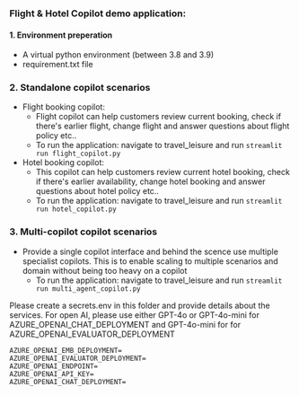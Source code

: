 ### Flight & Hotel Copilot demo application:
#### 1. Environment preperation
- A virtual python environment (between 3.8 and 3.9)
- requirement.txt file

### 2. Standalone copilot scenarios
- Flight booking copilot: 
    - Flight copilot can help customers review current booking, check if there's earlier flight, change flight and answer questions about flight policy etc..
    - To run the application: navigate to travel_leisure and run ```streamlit run flight_copilot.py```
- Hotel booking copilot: 
    - This copilot can help customers review current hotel booking, check if there's earlier availability, change hotel booking and answer questions about hotel policy etc..
    - To run the application: navigate to travel_leisure and run ```streamlit run hotel_copilot.py```

### 3. Multi-copilot copilot scenarios
- Provide a single copilot interface and behind the scence use multiple specialist copilots. This is to enable scaling to multiple scenarios and domain without being too heavy on a copilot
    - To run the application: navigate to travel_leisure and run ```streamlit run multi_agent_copilot.py```



Please create a secrets.env in this folder and provide details about the services. For open AI, please use either GPT-4o or GPT-4o-mini for AZURE_OPENAI_CHAT_DEPLOYMENT and GPT-4o-mini for for AZURE_OPENAI_EVALUATOR_DEPLOYMENT
```
AZURE_OPENAI_EMB_DEPLOYMENT=
AZURE_OPENAI_EVALUATOR_DEPLOYMENT=
AZURE_OPENAI_ENDPOINT=
AZURE_OPENAI_API_KEY=
AZURE_OPENAI_CHAT_DEPLOYMENT=
```


